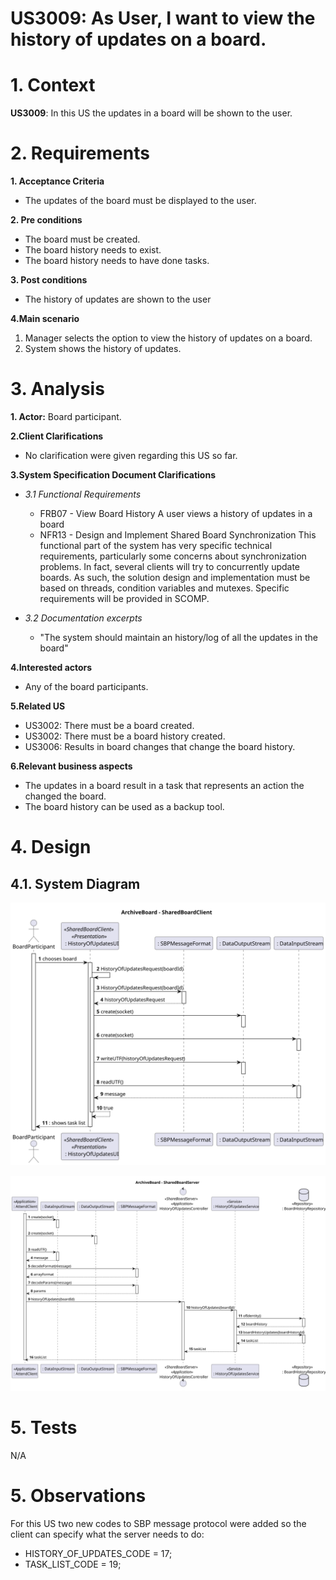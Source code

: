 US3009: As User, I want to view the history of updates on a board.
=======================================

# 1. Context #
**US3009**: In this US the updates in a board will be shown to the user.

# 2. Requirements #
**1. Acceptance Criteria**
- The updates of the board must be displayed to the user.

**2. Pre conditions**
- The board must be created.
- The board history needs to exist.
- The board history needs to have done tasks.

**3. Post conditions**
- The history of updates are shown to the user

**4.Main scenario**
1. Manager selects the option to view the history of updates on a board.
2. System shows the history of updates.

# 3. Analysis #
**1. Actor:** Board participant.

**2.Client Clarifications**
- No clarification were given regarding this US so far.

**3.System Specification Document Clarifications**

- *3.1 Functional Requirements*
    - FRB07 - View Board History A user views a history of updates in a board
    - NFR13 - Design and Implement Shared Board Synchronization This functional
      part of the system has very specific technical requirements, particularly some concerns
      about synchronization problems. In fact, several clients will try to concurrently update
      boards. As such, the solution design and implementation must be based on threads,
      condition variables and mutexes. Specific requirements will be provided in SCOMP.

- *3.2 Documentation excerpts*
    - "The system should maintain an history/log of all the updates in the board"
  
**4.Interested actors**
- Any of the board participants.

**5.Related US**
- US3002: There must be a board created.
- US3002: There must be a board history created.
- US3006: Results in board changes that change the board history.

**6.Relevant business aspects**
* The updates in a board result in a task that represents an action the changed the board.
* The board history can be used as a backup tool.

# 4. Design

## 4.1. System Diagram

![US3009_Client_SD.svg](US3009_Client_SD.svg)

![US3009_Server_SD.svg](US3009_Server_SD.svg)

# 5. Tests
N/A

# 5. Observations
For this US two new codes to SBP message protocol were added so the client can specify what the server needs to do:

* HISTORY_OF_UPDATES_CODE = 17;
* TASK_LIST_CODE = 19;


    

    

    

    

